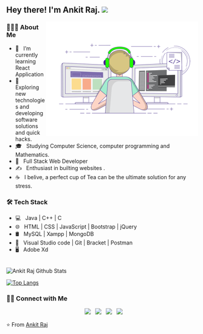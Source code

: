 <h2> Hey there! I'm Ankit Raj. <img src="https://github.com/souvikguria98/souvikguria98/blob/master/Hi.gif" width="25"></h2>
<img align="right" alt="GIF" src="https://raw.githubusercontent.com/devSouvik/devSouvik/master/gif3.gif" width="400"/>

<h3> 👨🏻‍💻 About Me </h3>

- 🔭 &nbsp; I’m currently learning React Application
- 🤔 &nbsp; Exploring new technologies and developing software solutions and quick hacks.
- 🎓 &nbsp; Studying Computer Science, computer programming and Mathematics.
- 💼 &nbsp; Full Stack Web Developer
- ✍️ &nbsp; Enthusiast in builting websites .
- ☕ &nbsp; I belive, a perfect cup of Tea can be the ultimate solution for any stress. 

<h3>🛠 Tech Stack</h3>

- 💻 &nbsp; Java | C++ | C  
- 🌐 &nbsp; HTML | CSS | JavaScript | Bootstrap | jQuery
- 🛢 &nbsp; MySQL | Xampp | MongoDB
- 🔧 &nbsp; Visual Studio code | Git | Bracket | Postman
- 🖥 &nbsp; Adobe Xd 

<br>

<img align="center" src="https://github-readme-stats.vercel.app/api?username=DjAnkitRajCode&include_all_commits=true&count_private=true&show_icons=true&line_height=20&title_color=7A7ADB&icon_color=2234AE&text_color=D3D3D3&bg_color=0,000000,130F40" alt="Ankit Raj Github Stats">

</br>

[![Top Langs](https://github-readme-stats.vercel.app/api/top-langs/?username=DjAnkitRajCode&layout=compact&text_color=daf7dc&bg_color=151515)](https://github.com/DjAnkitRajCode/github-readme-stats)


<h3> 🤝🏻 Connect with Me </h3>

<p align="center">
&nbsp; <a href="https://twitter.com/ankit__raj__?s=08" target="_blank" rel="noopener noreferrer"><img src="https://img.icons8.com/plasticine/100/000000/twitter.png" width="50" /></a>  
&nbsp; <a href="https://instagram.com/ankit.___.raj?igshid=ftwwnll01zhi" target="_blank" rel="noopener noreferrer"><img src="https://img.icons8.com/plasticine/100/000000/instagram-new.png" width="50" /></a>  
&nbsp; <a href="https://www.linkedin.com/in/ankit-raj-a3405b1b0" target="_blank" rel="noopener noreferrer"><img src="https://img.icons8.com/plasticine/100/000000/linkedin.png" width="50" /></a>
&nbsp; <a href="mailto:1906534@kiit.ac.in" target="_blank" rel="noopener noreferrer"><img src="https://img.icons8.com/plasticine/100/000000/gmail.png"  width="50" /></a>
</p>

⭐️ From [Ankit Raj](https://github.com/DjAnkitRajCode)
